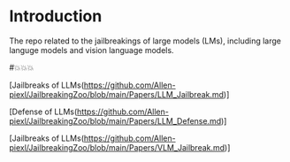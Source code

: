# Introduction

The repo related to the jailbreakings of large models (LMs), including large languge models and vision language models.


#💥💥💥

[Jailbreaks of LLMs(https://github.com/Allen-piexl/JailbreakingZoo/blob/main/Papers/LLM_Jailbreak.md)]

[Defense of LLMs(https://github.com/Allen-piexl/JailbreakingZoo/blob/main/Papers/LLM_Defense.md)]

[Jailbreaks of LLMs(https://github.com/Allen-piexl/JailbreakingZoo/blob/main/Papers/VLM_Jailbreak.md)]

